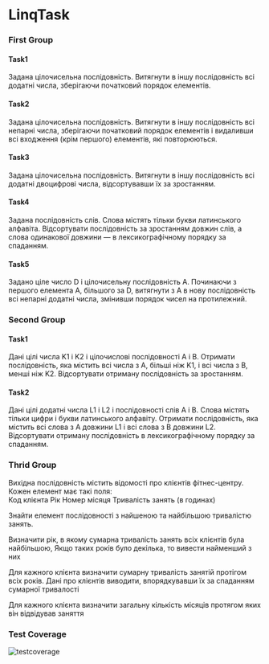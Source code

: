 # LinqTask

### First Group

#### Task1
Задана цілочисельна послідовність. Витягнути в іншу послідовність всі додатні числа, зберігаючи початковий порядок елементів.

#### Task2
Задана цілочисельна послідовність. Витягнути в іншу послідовність всі непарні числа, зберігаючи початковий порядок елементів 
і видаливши всі входження (крім першого) елементів, які повторюються. 

#### Task3
Задана цілочисельна послідовність. Витягнути в іншу послідовність всі додатні двоцифрові числа, відсортувавши їх за зростанням. 
 
#### Task4
Задана послідовність слів. Слова містять тільки букви латинського алфавіта. Відсортувати послідовність за зростанням довжин слів, 
а слова одинакової довжини — в лексикографічному порядку за спаданням.  

#### Task5
Задано ціле число D і цілочисельну послідовність A. Починаючи з першого елемента A, більшого за D, витягнути з A в нову послідовність
всі непарні додатні числа, змінивши порядок чисел на протилежний.


### Second Group

#### Task1
Дані цілі числа K1 і K2 і цілочислові послідовності A і B. Отримати послідовність, яка містить всі числа з A, більші ніж K1, і 
всі числа з B, менші ніж K2. Відсортувати отриману послідовність за зростанням.  

#### Task2
Дані цілі додатні числа L1 і L2 і послідовності слів A і B. Слова містять тільки цифри і букви латинського алфавіту. Отримати 
послідовність, яка містить всі слова з A довжини L1 і всі слова з B довжини L2. Відсортувати отриману послідовність в лексикографічному 
порядку за спаданням.


### Thrid Group

Вихідна послідовність містить відомості про клієнтів фітнес-центру. Кожен елемент має такі поля:  
Код клієнта Рік Номер місяця Тривалість занять (в годинах) 

Знайти елемент послідовності з найшеною  та найбільшою тривалістю занять. 

Визначити рік, в якому сумарна тривалість занять всіх клієнтів була найбільшою, Якщо таких років було декілька, то вивести 
найменший з них

Для кажного клієнта визначити сумарну тривалість занятій протігом всіх років. Дані про клієнтів виводити, впорядкувавши їх за 
спаданням сумарної тривалості 

Для кажного клієнта  визначити загальну кількість  місяців протягом яких він відвідував заняття

### Test Coverage
![testcoverage](https://user-images.githubusercontent.com/16168773/39970638-948809f6-56f7-11e8-950a-37c88ae6963d.jpg)

